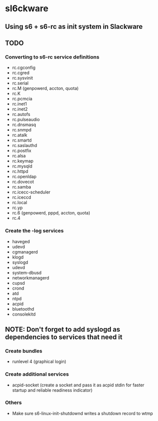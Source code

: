 # sl6ckware
## Using s6 + s6-rc as init system in Slackware

## TODO
### Converting to s6-rc service definitions
- rc.cgconfig
- rc.cgred
- rc.sysvinit
- rc.serial
- rc.M (genpowerd, accton, quota)
- rc.K
- rc.pcmcia
- rc.inet1
- rc.inet2
- rc.autofs
- rc.pulseaudio
- rc.dnsmasq
- rc.snmpd
- rc.atalk
- rc.smartd
- rc.saslauthd
- rc.postfix
- rc.alsa
- rc.keymap
- rc.mysqld
- rc.httpd
- rc.openldap
- rc.dovecot
- rc.samba
- rc.icecc-scheduler
- rc.iceccd
- rc.local
- rc.yp
- rc.6 (genpowerd, pppd, accton, quota)
- rc.4

### Create the -log services
- haveged
- udevd
- cgmanagerd
- klogd
- syslogd
- udevd
- system-dbusd
- networkmanagerd
- cupsd
- crond
- atd
- ntpd
- acpid
- bluetoothd
- consolekitd
## NOTE: Don't forget to add syslogd as dependencies to services that need it

### Create bundles
- runlevel 4 (graphical login)

### Create additional services
- acpid-socket (create a socket and pass it as acpid stdin for faster startup and reliable readiness indicator)

### Others
- Make sure s6-linux-init-shutdownd writes a shutdown record to wtmp
